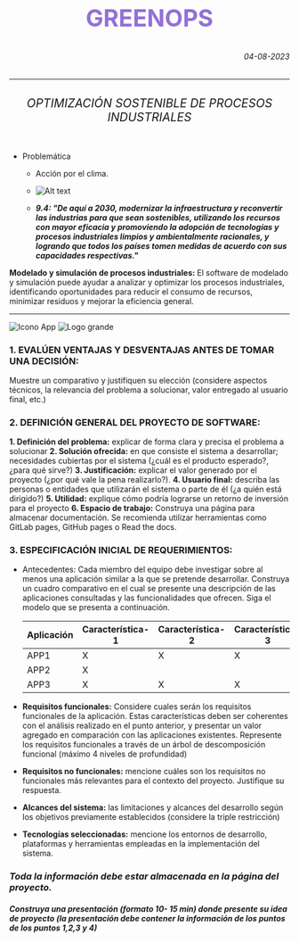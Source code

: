 # <center ><h2 style="color:#9370D8">GREENOPS</h2></center>

<h6 align="right">04-08-2023</h6>

---

## <center> <h6>OPTIMIZACIÓN SOSTENIBLE DE PROCESOS INDUSTRIALES</h6></center>

- Problemática

  - Acción por el clima.

  - ![Alt text](/Proyects/GreenOps/img/objetivo13.png)
  - _**9.4: "De aquí a 2030, modernizar la infraestructura y reconvertir las industrias para que sean sostenibles, utilizando los recursos con mayor eficacia y promoviendo la adopción de tecnologías y procesos industriales limpios y ambientalmente racionales, y logrando que todos los países tomen medidas de acuerdo con sus capacidades respectivas."**_

**Modelado y simulación de procesos industriales:** El software de modelado y simulación puede ayudar a analizar y optimizar los procesos industriales, identificando oportunidades para reducir el consumo de recursos, minimizar residuos y mejorar la eficiencia general.

---

<!-- LOGO: [Looka](https://looka.com/dashboard) -->

![Icono App](/Proyects/GreenOps/img/icon.png)
![Logo grande](/Proyects/GreenOps/img/banner.png)

### 1. EVALÚEN VENTAJAS Y DESVENTAJAS ANTES DE TOMAR UNA DECISIÓN:

Muestre un comparativo y justifiquen su elección (considere aspectos técnicos, la relevancia del problema a solucionar, valor entregado al usuario final, etc.)

### 2. DEFINICIÓN GENERAL DEL PROYECTO DE SOFTWARE:

**1. Definición del problema:** explicar de forma clara y precisa el problema a solucionar
**2. Solución ofrecida:** en que consiste el sistema a desarrollar; necesidades cubiertas por el sistema (¿cuál es el producto esperado?, ¿para qué sirve?)
**3. Justificación:** explicar el valor generado por el proyecto (¿por qué vale la pena realizarlo?).
**4. Usuario final:** describa las personas o entidades que utilizarán el sistema o parte de él (¿a quién está dirigido?)
**5. Utilidad:** explique cómo podría lograrse un retorno de inversión para el proyecto
**6. Espacio de trabajo:** Construya una página para almacenar documentación. Se recomienda utilizar herramientas como GitLab pages, GitHub pages o Read the docs.

### 3. ESPECIFICACIÓN INICIAL DE REQUERIMIENTOS:

- Antecedentes:
  Cada miembro del equipo debe investigar sobre al menos una aplicación similar a la que se pretende desarrollar. Construya un cuadro comparativo en el cual se presente una descripción de las aplicaciones consultadas y las funcionalidades que ofrecen. Siga el modelo que se presenta a continuación.

  | Aplicación | Característica-1 | Característica-2 | Característica-3 | Característica-4 |
  | ---------- | ---------------- | ---------------- | ---------------- | ---------------- |
  | APP1       | X                | X                | X                | X                |
  | APP2       | X                |                  |                  | X                |
  | APP3       | X                | X                | X                |                  |

- **Requisitos funcionales:**
  Considere cuales serán los requisitos funcionales de la aplicación. Estas características deben ser coherentes con el análisis realizado en el punto anterior, y presentar un valor agregado en comparación con las aplicaciones existentes. Represente los requisitos funcionales a través de un árbol de descomposición funcional (máximo 4 niveles de profundidad)
- **Requisitos no funcionales:**
  mencione cuáles son los requisitos no funcionales más relevantes para el contexto del proyecto. Justifique su respuesta.
- **Alcances del sistema:**
  las limitaciones y alcances del desarrollo según los objetivos previamente establecidos (considere la triple restricción)
- **Tecnologías seleccionadas:**
  mencione los entornos de desarrollo, plataformas y herramientas empleadas en la implementación del sistema.

### **_Toda la información debe estar almacenada en la página del proyecto._**

##### **_Construya una presentación (formato 10- 15 min) donde presente su idea de proyecto (la presentación debe contener la información de los puntos de los puntos 1,2,3 y 4)_**

